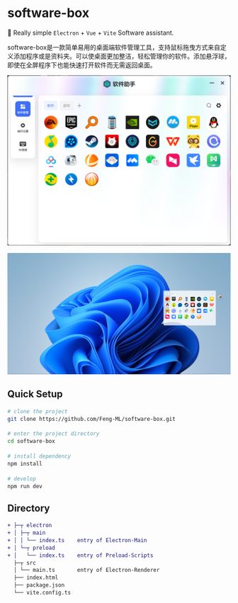 # software-box

🥳 Really simple `Electron` + `Vue` + `Vite` Software assistant.

software-box是一款简单易用的桌面端软件管理工具，支持鼠标拖曳方式来自定义添加程序或是资料夹。可以使桌面更加整洁，轻松管理你的软件。添加悬浮球，即使在全屏程序下也能快速打开软件而无需返回桌面。

![main img](1.png)

![desktop img](2.png)

## Quick Setup

```sh
# clone the project
git clone https://github.com/Feng-ML/software-box.git

# enter the project directory
cd software-box

# install dependency
npm install

# develop
npm run dev
```

## Directory

```diff
+ ├─┬ electron
+ │ ├─┬ main
+ │ │ └── index.ts    entry of Electron-Main
+ │ └─┬ preload
+ │   └── index.ts    entry of Preload-Scripts
  ├─┬ src
  │ └── main.ts       entry of Electron-Renderer
  ├── index.html
  ├── package.json
  └── vite.config.ts
```

